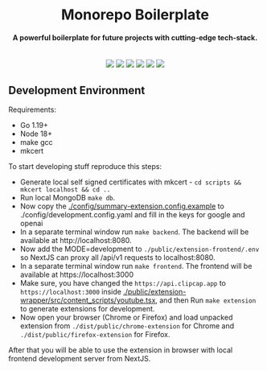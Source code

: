 <h1 align="center">Monorepo Boilerplate</h1>
<h4 align="center">A powerful boilerplate for future projects with cutting-edge tech-stack.</h4>
<br/>
<div style="text-align:center;">
  <img src="https://img.shields.io/badge/-Go-FFFFFF?logo=go&logoColor=white&color=00ADD8&style=for-the-badge" />
  <img src="https://img.shields.io/badge/-NextJS-000000?logo=next.js&logoColor=000000&color=FFFFFF&style=for-the-badge" />
  <img src="https://img.shields.io/badge/-React-087EA4?logo=React&logoColor=087ea4&color=ffffff&style=for-the-badge" />
  <img src="https://img.shields.io/badge/-Nx.Dev-FFFFFF?logo=nx.dev&logoColor=white&color=ffffff&style=for-the-badge" />
  <img src="https://img.shields.io/badge/-Docker-FFFFFF?logo=docker&logoColor=white&color=003f8c&style=for-the-badge" />
  <img src="https://img.shields.io/badge/-MongoDB-FFFFFF?logo=mongodb&logoColor=00ed64&color=001e2b&style=for-the-badge" />
</div>


## Development Environment

Requirements:
  - Go 1.19+
  - Node 18+
  - make gcc
  - mkcert


To start developing stuff reproduce this steps:

- Generate local self signed certificates with mkcert - `cd scripts && mkcert localhost && cd ..`
- Run local MongoDB `make db`.
- Now copy the [./config/summary-extension.config.example](./config/summary-extension.config.example) to ./config/development.config.yaml and fill in the keys for google and openai
- In a separate terminal window run `make backend`. The backend will be available at http://localhost:8080.
- Now add the MODE=development to `./public/extension-frontend/.env` so NextJS can proxy all /api/v1 requests to localhost:8080.
- In a separate terminal window run `make frontend`. The frontend will be available at https://localhost:3000
- Make sure, you have changed the `https://api.clipcap.app` to `https://localhost:3000` inside [./public/extension-wrapper/src/content_scripts/youtube.tsx](./public/extension-wrapper/src/content_scripts/youtube.tsx), and then Run `make extension` to generate extensions for development.
- Now open your browser (Chrome or Firefox) and load unpacked extension from `./dist/public/chrome-extension` for Chrome and `./dist/public/firefox-extension` for Firefox. 

After that you will be able to use the extension in browser with local frontend development server from NextJS.